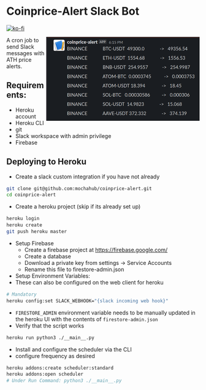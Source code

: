 # Coinprice-Alert Slack Bot
[![ko-fi](https://ko-fi.com/img/githubbutton_sm.svg)](https://ko-fi.com/X8X71S1S7)

[comment]: <> (<p align="center">)

[comment]: <> (    <img src="images/crypto-balance-check-white.png" alt="Banner"/>)

[comment]: <> (</p>)

<img src="images/example.png" align="right" width="400" alt="Example of working bot">
A cron job to send Slack messages with ATH price alerts.


## Requirements:
- Heroku account
- Heroku CLI
- git 
- Slack workspace with admin privilege
- Firebase

## Deploying to Heroku
- Create a slack custom integration if you have not already
```bash
git clone git@github.com:mochahub/coinprice-alert.git
cd coinprice-alert
```
- Create a heroku project (skip if its already set up)
```bash
heroku login
heroku create
git push heroku master
```
- Setup Firebase 
    - Create a firebase project at https://firebase.google.com/
    - Create a database
    - Download a private key from settings -> Service Accounts
    - Rename this file to firestore-admin.json
- Setup Environment Variables:
- These can also be configured on the web client for heroku
```bash
# Mandatory
heroku config:set SLACK_WEBHOOK="{slack incoming web hook}"
```
- `FIRESTORE_ADMIN` environment variable needs to be manually updated in the heroku UI with the contents of `firestore-admin.json`
- Verify that the script works
```bash
heroku run python3 ./__main__.py
```
- Install and configure the scheduler via the CLI
- configure frequency as desired
```bash
heroku addons:create scheduler:standard
heroku addons:open scheduler
# Under Run Command: python3 ./__main__.py
```

[comment]: <> (- Setup Firebase)

[comment]: <> (  - Create a firebase project at `https://firebase.google.com/`)

[comment]: <> (  - Create a database)

[comment]: <> (  - Download a private key from `settings -> Service Accounts`)

[comment]: <> (  - Rename this file to `firestore-admin.json`)

[comment]: <> (- Add Firebase Admin Cred to Heroku)

[comment]: <> (  - On the web heroku client, paste in the contents of `firestore-admin.json` into a config var &#40;environment variable&#41; called `firestoreAdmin`)

[comment]: <> (  - Should see a slack message)
